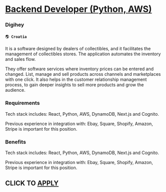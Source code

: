 # [Backend Developer (Python, AWS)](https://www.remotewlb.com/apply/backend-developer-python-aws)  
### Digihey  
#### `🌎 Croatia`  

It is a software designed by dealers of collectibles, and it facilitates the management of collectibles stores. The application automates the inventory and sales flow.

They offer software services where inventory prices can be entered and changed. List, manage and sell products across channels and marketplaces with one click. It also helps in the customer relationship management process, to gain deeper insights to sell more products and grow the audience.

### Requirements

Tech stack includes: React, Python, AWS, DynamoDB, Next.js and Cognito.

Previous experience in integration with: Ebay, Square, Shopify, Amazon, Stripe is important for this position.

### Benefits

Tech stack includes: React, Python, AWS, DynamoDB, Next.js and Cognito.

Previous experience in integration with: Ebay, Square, Shopify, Amazon, Stripe is important for this position.

  
## CLICK TO [APPLY](https://www.remotewlb.com/apply/backend-developer-python-aws)

